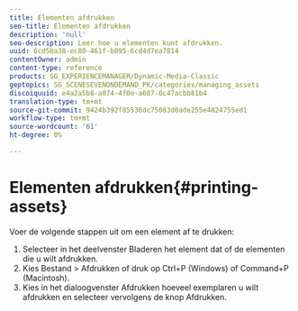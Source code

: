 ```yaml
---
title: Elementen afdrukken
seo-title: Elementen afdrukken
description: 'null'
seo-description: Leer hoe u elementen kunt afdrukken.
uuid: 6cd5ba38-ec80-461f-b095-6cd4d7ea7814
contentOwner: admin
content-type: reference
products: SG_EXPERIENCEMANAGER/Dynamic-Media-Classic
geptopics: SG_SCENESEVENONDEMAND_PK/categories/managing_assets
discoiquuid: e4a2a5b8-a074-4f0e-a607-0c47acbb81b4
translation-type: tm+mt
source-git-commit: 9424b392f85536dc75083d0ade255e4824755ed1
workflow-type: tm+mt
source-wordcount: '61'
ht-degree: 0%

---
```



# Elementen afdrukken{#printing-assets}

Voer de volgende stappen uit om een element af te drukken:

1. Selecteer in het deelvenster Bladeren het element dat of de elementen die u wilt afdrukken.
1. Kies Bestand > Afdrukken of druk op Ctrl+P (Windows) of Command+P (Macintosh).
1. Kies in het dialoogvenster Afdrukken hoeveel exemplaren u wilt afdrukken en selecteer vervolgens de knop Afdrukken.

